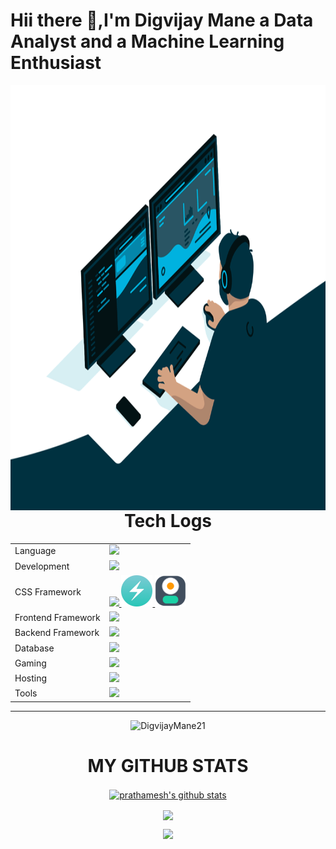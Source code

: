 # Hii there 👋,I'm Digvijay Mane a Data Analyst and a Machine Learning Enthusiast

  <img align="right" alt="GIF" src="code.gif" width="1000" height="680" />
<p align="center">
  
<div>
<h1 align="center"> Tech Logs </h1>

<table align="center">
<tr>
<td>Language</td>
<td> <a href="https://github.com/DigvijayMane21" >
    <img src="https://skillicons.dev/icons?i=c,cpp,java,python" />
</a> 
</td>
</tr>

<tr>
<td>Development</td>
<td> <a href="https://github.com/DigvijayMane21" >
    <img src="https://skillicons.dev/icons?i=html,css,scss,javascript,typescript,pug,handlebars" />
  </a>
</td>
</tr>

<tr>
<td>CSS Framework</td>
<td> <a href="https://github.com/DigvijayMane21" >
    <img src="https://skillicons.dev/icons?i=bootstrap,tailwind" />
    <img height="50rem" src=chakra.jpg/>
    <img height="50rem" src=daisy.png/>
  </a>
 </td>
</tr>
<tr>
<td>Frontend Framework</td>
<td> <a href="https://github.com/DigvijayMane21" >
    <img src="https://skillicons.dev/icons?i=react,vite,next" />
  </a>
 </td>
</tr>

<tr>
<td>Backend Framework</td>
<td> <a href="https://github.com/DigvijayMane21" >
    <img src="https://skillicons.dev/icons?i=nodejs,express,prisma" />
</td>
</tr>

<td>Database</td>
<td> <a href="https://github.com/DigvijayMane21" >
    <img src="https://skillicons.dev/icons?i=mysql,mongodb" />
   </a>
</td>
</tr>



<tr>
<td>Gaming</td>
<td> <a href="https://github.com/DigvijayMane21" >
    <img src="https://skillicons.dev/icons?i=unity,blender" />
  </a>
 </td>
</tr>

<tr>
<td>Hosting</td>
<td> <a href="https://github.com/DigvijayMane21" >
    <img src="https://skillicons.dev/icons?i=vercel,firebase,github,aws" />
  </a>
</td>
</tr>
<tr>
<td>Tools</td>
<td> <a href="https://github.com/DigvijayMane21" >
    <img src="https://skillicons.dev/icons?i=git,github,vscode,eclipse,docker,replit,stackoverflow,postman" />
  </a>
</td>
</tr>
</table>

<hr>
<p>

</div>


<p align="center">
  <img
    src="https://komarev.com/ghpvc/?username=DigvijayMane21"
    alt="DigvijayMane21"
  />
</p>


<div align='center'>

# MY GITHUB STATS

<a href="DigvijayMane21">
  <img align="center" src="https://github-readme-stats.anuraghazra1.vercel.app/api?username=DigvijayMane21&show_icons=true&include_all_commits=true&theme=radical" alt="prathamesh's github stats" />
</a>
<p></p>
<img align="center" src="https://github-readme-stats.anuraghazra1.vercel.app/api/top-langs/?username=DigvijayMane21&layout=compact&theme=radical" />
</a>
<p></p>

[![](https://github-readme-streak-stats.herokuapp.com/?user=DigvijayMane21&theme=cobalt)](https://github.com/DigvijayMane21)

</p>
</div>
